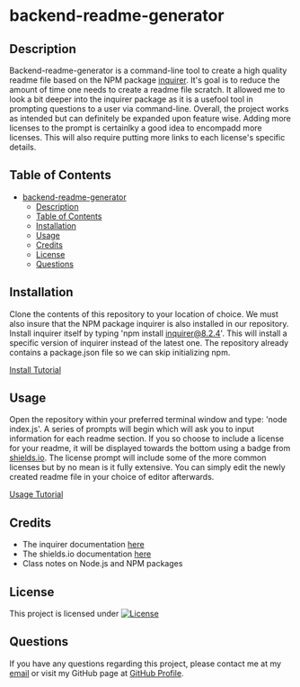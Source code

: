 # backend-readme-generator


## Description
Backend-readme-generator is a command-line tool to create a high quality readme file based on the NPM package [inquirer](https://www.npmjs.com/package/inquirer). It's goal is to reduce the amount of time one needs to create a readme file scratch. It allowed me to look a bit deeper into the inquirer package as it is a usefool tool in prompting questions to a user via command-line. Overall, the project works as intended but can definitely be expanded upon feature wise. Adding more licenses to the prompt is certainlky a good idea to encompadd more licenses. This will also require putting more links to each license's specific details. 

## Table of Contents
- [backend-readme-generator](#backend-readme-generator)
  - [Description](#description)
  - [Table of Contents](#table-of-contents)
  - [Installation](#installation)
  - [Usage](#usage)
  - [Credits](#credits)
  - [License](#license)
  - [Questions](#questions)

## Installation
Clone the contents of this repository to your location of choice. We must also insure that the NPM package inquirer is also installed in our repository. Install inquirer itself by typing 'npm install inquirer@8.2.4'. This will install a specific version of inquirer instead of the latest one. The repository already contains a package.json file so we can skip initializing npm.

[Install Tutorial](https://drive.google.com/file/d/1649zj1VWNTevNWJtlWhtqGjWbNZL91i4/view)

## Usage
Open the repository within your preferred terminal window and type: 'node index.js'. A series of prompts will begin which will ask you to input information for each readme section. If you so choose to include a license for your readme, it will be displayed towards the bottom using a badge from [shields.io](https://shields.io/). The license prompt will include some of the more common licenses but by no mean is it fully extensive. You can simply edit the newly created readme file in your choice of editor afterwards.

[Usage Tutorial](https://drive.google.com/file/d/189wLWsFsszVN9ccTjuUBq3kXlxd3R890/view)

## Credits
- The inquirer documentation [here](https://www.npmjs.com/package/inquirer)
- The shields.io documentation [here](https://shields.io/)
- Class notes on Node.js and NPM packages

## License
This project is licensed under [![License](https://img.shields.io/badge/License-MIT-brightgreen.svg)](https://opensource.org/licenses/MIT)

## Questions
If you have any questions regarding this project, please contact me at my [email](joseguillen587@yahoo.com) or visit my GitHub page at [GitHub Profile](https://github.com/Exo-MDR-CD2000).

